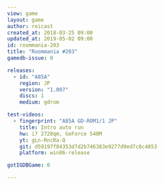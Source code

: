 ```yaml
---
view: game
layout: game
author: reicast
created_at: 2018-03-25 09:00
updated_at: 2019-05-02 09:00
id: roommania-203
title: "Roommania #203"
gamedb-issue: 0

releases:
  - id: "A85A"
    region: JP
    version: "1.007"
    discs: 1
    medium: gdrom

test-videos:
  - fingerprint: "A85A GD-ROM1/1 JP"
    title: Intro auto run
    hw: i7 2720qm, GeForce 540M
    yt: gLn-RncRa-Q
    git: d59197f84353d7d2b746383e9277d9ed7c8c4053
    platform: win86-release

gotIGDBGame: 0

---
```

